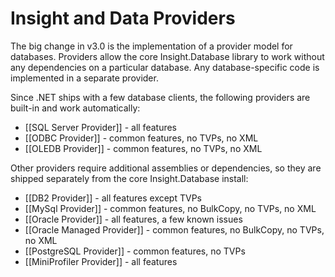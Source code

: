 # Insight and Data Providers #

The big change in v3.0 is the implementation of a provider model for databases. Providers allow the core Insight.Database library to work without any dependencies on a particular database. Any database-specific code is implemented in a separate provider.

Since .NET ships with a few database clients, the following providers are built-in and work automatically:

* [[SQL Server Provider]] - all features
* [[ODBC Provider]] - common features, no TVPs, no XML
* [[OLEDB Provider]] - common features, no TVPs, no XML 

Other providers require additional assemblies or dependencies, so they are shipped separately from the core Insight.Database install:

* [[DB2 Provider]] - all features except TVPs
* [[MySql Provider]] - common features, no BulkCopy, no TVPs, no XML
* [[Oracle Provider]] - all features, a few known issues
* [[Oracle Managed Provider]] - common features, no BulkCopy, no TVPs, no XML
* [[PostgreSQL Provider]] - common features, no TVPs
* [[MiniProfiler Provider]] - all features